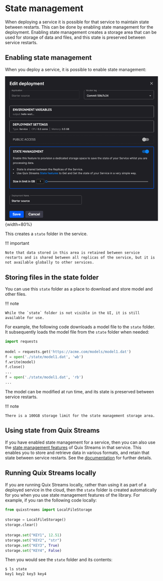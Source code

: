 # State management

When deploying a service it is possible for that service to maintain state between restarts. This can be done by enabling state management for the deployment. Enabling state management creates a storage area that can be used for storage of data and files, and this state is preserved between service restarts.

## Enabling state management

When you deploy a service, it is possible to enable state management: 

![state management](../images/how-to/state/state-management.png){width=80%}

This creates a `state` folder in the service. 

!!! important

    Note that data stored in this area is retained between service restarts and is shared between all replicas of the service, but it is not available globally to other services.

## Storing files in the state folder

You can use this `state` folder as a place to download and store model and other files. 

!!! note

    While the `state` folder is not visible in the UI, it is still available for use.

For example, the following code downloads a model file to the `state` folder. It subsequently loads the model file from the `state` folder when needed:

``` python
import requests

model = requests.get('https://acme.com/models/model1.dat')
f = open('./state/model1.dat', 'wb')
f.write(model)
f.close()
...
f = open('./state/model1.dat', 'rb')
...
```

The model can be modified at run time, and its state is preserved between service restarts.

!!! note

    There is a 100GB storage limit for the state management storage area.

## Using state from Quix Streams

If you have enabled state management for a service, then you can also use the [state management features](https://quix.io/docs/client-library/state-management.html) of Quix Streams in that service. This enables you to store and retrieve data in various formats, and retain that state between service restarts. See the [documentation](https://quix.io/docs/client-library/state-management.html) for further details.

## Running Quix Streams locally

If you are running Quix Streams locally, rather than using it as part of a deployed service in the cloud, then the `state` folder is created automatically for you when you use state management features of the library. For example, if you ran the following code locally:

``` python
from quixstreams import LocalFileStorage

storage = LocalFileStorage()
storage.clear()

storage.set("KEY1", 12.51)
storage.set("KEY2", "str")
storage.set("KEY3", True)
storage.set("KEY4", False)
```

Then you would see the `state` folder and its contents:

```
$ ls state
key1 key2 key3 key4
```

